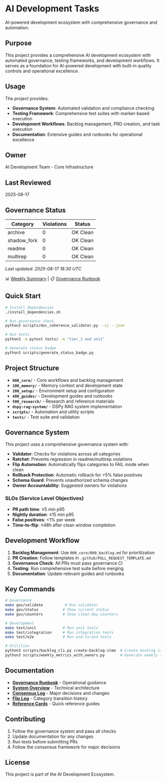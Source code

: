 # AI Development Tasks

AI-powered development ecosystem with comprehensive governance and automation.

## Purpose

This project provides a comprehensive AI development ecosystem with automated governance, testing frameworks, and development workflows. It serves as a foundation for AI-powered development with built-in quality controls and operational excellence.

## Usage

The project provides:
- **Governance System**: Automated validation and compliance checking
- **Testing Framework**: Comprehensive test suites with marker-based execution
- **Development Workflows**: Backlog management, PRD creation, and task execution
- **Documentation**: Extensive guides and runbooks for operational excellence

## Owner

AI Development Team - Core Infrastructure

## Last Reviewed

2025-08-17

## Governance Status

| Category | Violations | Status |
|----------|------------|--------|
| archive | 0 | OK Clean |
| shadow_fork | 0 | OK Clean |
| readme | 0 | OK Clean |
| multirep | 0 | OK Clean |

*Last updated: 2025-08-17 18:30 UTC*

📊 [Weekly Summary](/.github/workflows/nightly.yml) | 📋 [Governance Runbook](400_guides/400_governance-runbook.md)

## Quick Start

```bash
# Install dependencies
./install_dependencies.sh

# Run governance check
python3 scripts/doc_coherence_validator.py --ci --json

# Run tests
python3 -m pytest tests/ -m "tier_1 and unit"

# Generate status badge
python3 scripts/generate_status_badge.py
```

## Project Structure

- **`000_core/`** - Core workflows and backlog management
- **`100_memory/`** - Memory context and development state
- **`200_setup/`** - Environment setup and configuration
- **`400_guides/`** - Development guides and runbooks
- **`500_research/`** - Research and reference materials
- **`dspy-rag-system/`** - DSPy RAG system implementation
- **`scripts/`** - Automation and utility scripts
- **`tests/`** - Test suite and validation

## Governance System

This project uses a comprehensive governance system with:

- **Validator**: Checks for violations across all categories
- **Ratchet**: Prevents regression in readme/multirep violations
- **Flip Automation**: Automatically flips categories to FAIL mode when clean
- **Rollback Protection**: Automatic rollback for >5% false positives
- **Schema Guard**: Prevents unauthorized schema changes
- **Owner Accountability**: Suggested owners for violations

### SLOs (Service Level Objectives)
- **PR path time**: ≤5 min p95
- **Nightly duration**: ≤15 min p95
- **False positives**: <1% per week
- **Time-to-flip**: ≤48h after clean window completion

## Development Workflow

1. **Backlog Management**: Use `000_core/000_backlog.md` for prioritization
2. **PR Creation**: Follow templates in `.github/PULL_REQUEST_TEMPLATE.md`
3. **Governance Check**: All PRs must pass governance CI
4. **Testing**: Run comprehensive test suite before merging
5. **Documentation**: Update relevant guides and runbooks

## Key Commands

```bash
# Governance
make gov/validate          # Run validator
make gov/status           # Show current status
make gov/counters         # Show clean-day counters

# Development
make test/unit            # Run unit tests
make test/integration     # Run integration tests
make test/e2e             # Run end-to-end tests

# Utilities
python3 scripts/backlog_cli.py create-backlog-item  # Create backlog item
python3 scripts/weekly_metrics_with_owners.py       # Generate weekly summary
```

## Documentation

- **[Governance Runbook](400_guides/400_governance-runbook.md)** - Operational guidance
- **[System Overview](400_guides/400_system-overview.md)** - Technical architecture
- **[Consensus Log](401_consensus-log.md)** - Major decisions and changes
- **[Flip Log](402_validator-flip-log.md)** - Category transition history
- **[Reference Cards](500_reference-cards.md)** - Quick reference guides

## Contributing

1. Follow the governance system and pass all checks
2. Update documentation for any changes
3. Run tests before submitting PRs
4. Follow the consensus framework for major decisions

## License

This project is part of the AI Development Ecosystem.
